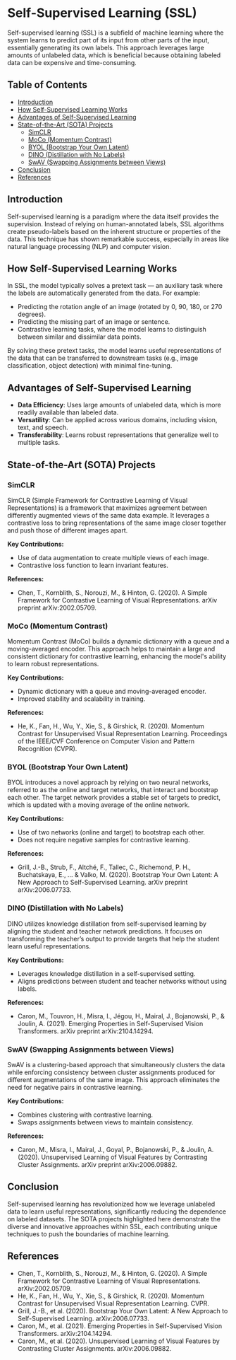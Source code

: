 # Self-Supervised Learning (SSL)

Self-supervised learning (SSL) is a subfield of machine learning where the system learns to predict part of its input from other parts of the input, essentially generating its own labels. This approach leverages large amounts of unlabeled data, which is beneficial because obtaining labeled data can be expensive and time-consuming.

## Table of Contents
- [Introduction](#introduction)
- [How Self-Supervised Learning Works](#how-self-supervised-learning-works)
- [Advantages of Self-Supervised Learning](#advantages-of-self-supervised-learning)
- [State-of-the-Art (SOTA) Projects](#state-of-the-art-sota-projects)
  - [SimCLR](#simclr)
  - [MoCo (Momentum Contrast)](#moco-momentum-contrast)
  - [BYOL (Bootstrap Your Own Latent)](#byol-bootstrap-your-own-latent)
  - [DINO (Distillation with No Labels)](#dino-distillation-with-no-labels)
  - [SwAV (Swapping Assignments between Views)](#swav-swapping-assignments-between-views)
- [Conclusion](#conclusion)
- [References](#references)

## Introduction
Self-supervised learning is a paradigm where the data itself provides the supervision. Instead of relying on human-annotated labels, SSL algorithms create pseudo-labels based on the inherent structure or properties of the data. This technique has shown remarkable success, especially in areas like natural language processing (NLP) and computer vision.

## How Self-Supervised Learning Works
In SSL, the model typically solves a pretext task — an auxiliary task where the labels are automatically generated from the data. For example:
- Predicting the rotation angle of an image (rotated by 0, 90, 180, or 270 degrees).
- Predicting the missing part of an image or sentence.
- Contrastive learning tasks, where the model learns to distinguish between similar and dissimilar data points.

By solving these pretext tasks, the model learns useful representations of the data that can be transferred to downstream tasks (e.g., image classification, object detection) with minimal fine-tuning.

## Advantages of Self-Supervised Learning
- **Data Efficiency**: Uses large amounts of unlabeled data, which is more readily available than labeled data.
- **Versatility**: Can be applied across various domains, including vision, text, and speech.
- **Transferability**: Learns robust representations that generalize well to multiple tasks.

## State-of-the-Art (SOTA) Projects

### SimCLR
SimCLR (Simple Framework for Contrastive Learning of Visual Representations) is a framework that maximizes agreement between differently augmented views of the same data example. It leverages a contrastive loss to bring representations of the same image closer together and push those of different images apart.

**Key Contributions:**
- Use of data augmentation to create multiple views of each image.
- Contrastive loss function to learn invariant features.

**References:**
- Chen, T., Kornblith, S., Norouzi, M., & Hinton, G. (2020). A Simple Framework for Contrastive Learning of Visual Representations. arXiv preprint arXiv:2002.05709.

### MoCo (Momentum Contrast)
Momentum Contrast (MoCo) builds a dynamic dictionary with a queue and a moving-averaged encoder. This approach helps to maintain a large and consistent dictionary for contrastive learning, enhancing the model's ability to learn robust representations.

**Key Contributions:**
- Dynamic dictionary with a queue and moving-averaged encoder.
- Improved stability and scalability in training.

**References:**
- He, K., Fan, H., Wu, Y., Xie, S., & Girshick, R. (2020). Momentum Contrast for Unsupervised Visual Representation Learning. Proceedings of the IEEE/CVF Conference on Computer Vision and Pattern Recognition (CVPR).

### BYOL (Bootstrap Your Own Latent)
BYOL introduces a novel approach by relying on two neural networks, referred to as the online and target networks, that interact and bootstrap each other. The target network provides a stable set of targets to predict, which is updated with a moving average of the online network.

**Key Contributions:**
- Use of two networks (online and target) to bootstrap each other.
- Does not require negative samples for contrastive learning.

**References:**
- Grill, J.-B., Strub, F., Altché, F., Tallec, C., Richemond, P. H., Buchatskaya, E., ... & Valko, M. (2020). Bootstrap Your Own Latent: A New Approach to Self-Supervised Learning. arXiv preprint arXiv:2006.07733.

### DINO (Distillation with No Labels)
DINO utilizes knowledge distillation from self-supervised learning by aligning the student and teacher network predictions. It focuses on transforming the teacher’s output to provide targets that help the student learn useful representations.

**Key Contributions:**
- Leverages knowledge distillation in a self-supervised setting.
- Aligns predictions between student and teacher networks without using labels.

**References:**
- Caron, M., Touvron, H., Misra, I., Jégou, H., Mairal, J., Bojanowski, P., & Joulin, A. (2021). Emerging Properties in Self-Supervised Vision Transformers. arXiv preprint arXiv:2104.14294.

### SwAV (Swapping Assignments between Views)
SwAV is a clustering-based approach that simultaneously clusters the data while enforcing consistency between cluster assignments produced for different augmentations of the same image. This approach eliminates the need for negative pairs in contrastive learning.

**Key Contributions:**
- Combines clustering with contrastive learning.
- Swaps assignments between views to maintain consistency.

**References:**
- Caron, M., Misra, I., Mairal, J., Goyal, P., Bojanowski, P., & Joulin, A. (2020). Unsupervised Learning of Visual Features by Contrasting Cluster Assignments. arXiv preprint arXiv:2006.09882.

## Conclusion
Self-supervised learning has revolutionized how we leverage unlabeled data to learn useful representations, significantly reducing the dependence on labeled datasets. The SOTA projects highlighted here demonstrate the diverse and innovative approaches within SSL, each contributing unique techniques to push the boundaries of machine learning.

## References
- Chen, T., Kornblith, S., Norouzi, M., & Hinton, G. (2020). A Simple Framework for Contrastive Learning of Visual Representations. arXiv:2002.05709.
- He, K., Fan, H., Wu, Y., Xie, S., & Girshick, R. (2020). Momentum Contrast for Unsupervised Visual Representation Learning. CVPR.
- Grill, J.-B., et al. (2020). Bootstrap Your Own Latent: A New Approach to Self-Supervised Learning. arXiv:2006.07733.
- Caron, M., et al. (2021). Emerging Properties in Self-Supervised Vision Transformers. arXiv:2104.14294.
- Caron, M., et al. (2020). Unsupervised Learning of Visual Features by Contrasting Cluster Assignments. arXiv:2006.09882.
